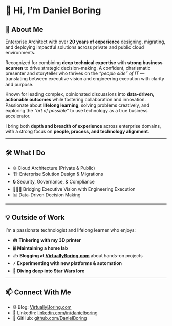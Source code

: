 <!--
https://shields.io/

**DanielBoring/DanielBoring** is a ✨ _special_ ✨ repository because its `README.md` (this file) appears on your GitHub profile.

Here are some ideas to get you started:

- 🔭 I’m currently working on ...
- 🌱 I’m currently learning ...
- 👯 I’m looking to collaborate on ...
- 🤔 I’m looking for help with ...
- 💬 Ask me about ...
- 📫 How to reach me: ...
- 😄 Pronouns: ...
- ⚡ Fun fact: ...
-->

# 👋 Hi, I’m Daniel Boring  

## 🚀 About Me  
Enterprise Architect with over **20 years of experience** designing, migrating, and deploying impactful solutions across private and public cloud environments.  

Recognized for combining **deep technical expertise** with **strong business acumen** to drive strategic decision-making. A confident, charismatic presenter and storyteller who thrives on the *“people side” of IT* — translating between executive vision and engineering execution with clarity and purpose.  

Known for leading complex, opinionated discussions into **data-driven, actionable outcomes** while fostering collaboration and innovation. Passionate about **lifelong learning**, solving problems creatively, and exploring the *“art of possible”* to use technology as a true business accelerator.  

I bring both **depth and breadth of experience** across enterprise domains, with a strong focus on **people, process, and technology alignment**.  

---

## 🛠️ What I Do  
- 🌐 Cloud Architecture (Private & Public)  
- 🏗️ Enterprise Solution Design & Migrations  
- 🔒 Security, Governance, & Compliance  
- 🧑‍🤝‍🧑 Bridging Executive Vision with Engineering Execution  
- 📊 Data-Driven Decision Making  

---

## 💡 Outside of Work  
I’m a passionate technologist and lifelong learner who enjoys:  
- 🖨️ **Tinkering with my 3D printer**  
- 🖥️ **Maintaining a home lab**  
- ✍️ **Blogging at [VirtuallyBoring.com](https://virtuallyboring.com/)** about hands-on projects  
- ⚡ **Experimenting with new platforms & automation**  
- 🌌 **Diving deep into Star Wars lore**

---

## 📫 Connect With Me  
- 🌐 Blog: [VirtuallyBoring.com](https://virtuallyboring.com/)  
- 💼 LinkedIn: [linkedin.com/in/danielboring](https://www.linkedin.com/in/danielboring/)  
- 🐙 GitHub: [github.com/DanielBoring](https://github.com/DanielBoring)  


